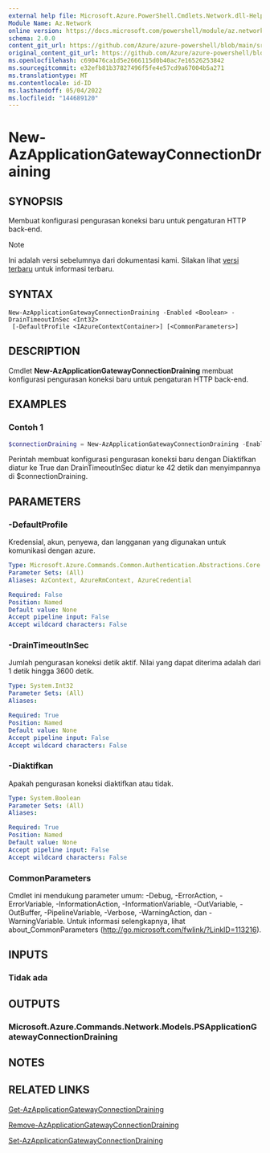 ```yaml
---
external help file: Microsoft.Azure.PowerShell.Cmdlets.Network.dll-Help.xml
Module Name: Az.Network
online version: https://docs.microsoft.com/powershell/module/az.network/new-azapplicationgatewayconnectiondraining
schema: 2.0.0
content_git_url: https://github.com/Azure/azure-powershell/blob/main/src/Network/Network/help/New-AzApplicationGatewayConnectionDraining.md
original_content_git_url: https://github.com/Azure/azure-powershell/blob/main/src/Network/Network/help/New-AzApplicationGatewayConnectionDraining.md
ms.openlocfilehash: c690476ca1d5e2666115d0b40ac7e16526253842
ms.sourcegitcommit: e32efb81b37827496f5fe4e57cd9a67004b5a271
ms.translationtype: MT
ms.contentlocale: id-ID
ms.lasthandoff: 05/04/2022
ms.locfileid: "144689120"
---
```

# New-AzApplicationGatewayConnectionDraining

## SYNOPSIS
Membuat konfigurasi pengurasan koneksi baru untuk pengaturan HTTP back-end.

> [!NOTE]
>Ini adalah versi sebelumnya dari dokumentasi kami. Silakan lihat [versi terbaru](/powershell/module/az.network/new-azapplicationgatewayconnectiondraining) untuk informasi terbaru.

## SYNTAX

```
New-AzApplicationGatewayConnectionDraining -Enabled <Boolean> -DrainTimeoutInSec <Int32>
 [-DefaultProfile <IAzureContextContainer>] [<CommonParameters>]
```

## DESCRIPTION
Cmdlet **New-AzApplicationGatewayConnectionDraining** membuat konfigurasi pengurasan koneksi baru untuk pengaturan HTTP back-end.

## EXAMPLES

### Contoh 1
```powershell
$connectionDraining = New-AzApplicationGatewayConnectionDraining -Enabled $True -DrainTimeoutInSec 42
```

Perintah membuat konfigurasi pengurasan koneksi baru dengan Diaktifkan diatur ke True dan DrainTimeoutInSec diatur ke 42 detik dan menyimpannya di $connectionDraining.

## PARAMETERS

### -DefaultProfile
Kredensial, akun, penyewa, dan langganan yang digunakan untuk komunikasi dengan azure.

```yaml
Type: Microsoft.Azure.Commands.Common.Authentication.Abstractions.Core.IAzureContextContainer
Parameter Sets: (All)
Aliases: AzContext, AzureRmContext, AzureCredential

Required: False
Position: Named
Default value: None
Accept pipeline input: False
Accept wildcard characters: False
```

### -DrainTimeoutInSec
Jumlah pengurasan koneksi detik aktif.
Nilai yang dapat diterima adalah dari 1 detik hingga 3600 detik.

```yaml
Type: System.Int32
Parameter Sets: (All)
Aliases:

Required: True
Position: Named
Default value: None
Accept pipeline input: False
Accept wildcard characters: False
```

### -Diaktifkan
Apakah pengurasan koneksi diaktifkan atau tidak.

```yaml
Type: System.Boolean
Parameter Sets: (All)
Aliases:

Required: True
Position: Named
Default value: None
Accept pipeline input: False
Accept wildcard characters: False
```

### CommonParameters
Cmdlet ini mendukung parameter umum: -Debug, -ErrorAction, -ErrorVariable, -InformationAction, -InformationVariable, -OutVariable, -OutBuffer, -PipelineVariable, -Verbose, -WarningAction, dan -WarningVariable. Untuk informasi selengkapnya, lihat about_CommonParameters (http://go.microsoft.com/fwlink/?LinkID=113216).

## INPUTS

### Tidak ada

## OUTPUTS

### Microsoft.Azure.Commands.Network.Models.PSApplicationGatewayConnectionDraining

## NOTES

## RELATED LINKS

[Get-AzApplicationGatewayConnectionDraining](./Get-AzApplicationGatewayConnectionDraining.md)

[Remove-AzApplicationGatewayConnectionDraining](./Remove-AzApplicationGatewayConnectionDraining.md)

[Set-AzApplicationGatewayConnectionDraining](./Set-AzApplicationGatewayConnectionDraining.md)

